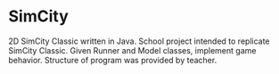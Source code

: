 # SimCity
2D SimCity Classic written in Java.
School project intended to replicate SimCity Classic. Given Runner and Model classes, implement game behavior. Structure of program was provided by teacher. 
